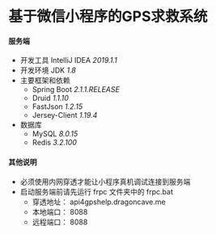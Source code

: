 # 基于微信小程序的GPS求救系统
#### 服务端

* 开发工具 IntelliJ IDEA *2019.1.1*
* 开发环境 JDK *1.8*
* 主要框架和依赖
    * Spring Boot *2.1.1.RELEASE*
    * Druid *1.1.10*
    * FastJson *1.2.15*
    * Jersey-Client *1.19.4*
* 数据库
    * MySQL *8.0.15*
    * Redis *3.2.100*
    
#### 其他说明
* 必须使用内网穿透才能让小程序真机调试连接到服务端
* 启动服务端前请先运行 frpc 文件夹中的 frpc.bat
    * 穿透地址： api4gpshelp.dragoncave.me
    * 本地端口： 8088
    * 远程端口： 8088